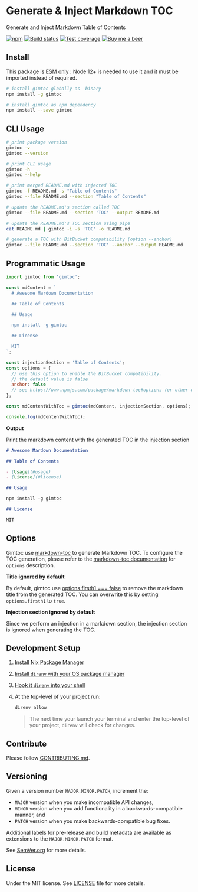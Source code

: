 # Generate & Inject Markdown TOC

Generate and Inject Markdown Table of Contents

[![npm](https://img.shields.io/npm/v/gimtoc.svg)](https://www.npmjs.com/package/gimtoc)
[![Build status](https://gitlab.com/demsking/gimtoc/badges/main/pipeline.svg)](https://gitlab.com/demsking/gimtoc/pipelines)
[![Test coverage](https://gitlab.com/demsking/gimtoc/badges/main/coverage.svg)](https://gitlab.com/demsking/gimtoc/-/jobs)
[![Buy me a beer](https://img.shields.io/badge/Buy%20me-a%20beer-1f425f.svg)](https://www.buymeacoffee.com/demsking)

## Install

This package is [ESM only](https://gist.github.com/sindresorhus/a39789f98801d908bbc7ff3ecc99d99c)
: Node 12+ is needed to use it and it must be imported instead of required.

```sh
# install gimtoc globally as  binary
npm install -g gimtoc

# install gimtoc as npm dependency
npm install --save gimtoc
```

## CLI Usage

```sh
# print package version
gimtoc -v
gimtoc --version

# print CLI usage
gimtoc -h
gimtoc --help

# print merged README.md with injected TOC
gimtoc -f README.md -s "Table of Contents"
gimtoc --file README.md --section "Table of Contents"

# update the README.md's section called TOC
gimtoc --file README.md --section 'TOC' --output README.md

# update the README.md's TOC section using pipe
cat README.md | gimtoc -i -s 'TOC' -o README.md

# generate a TOC with BitBucket compatibility (option --anchor)
gimtoc --file README.md --section 'TOC' --anchor --output README.md
```

## Programmatic Usage

```js
import gimtoc from 'gimtoc';

const mdContent = `
  # Awesome Mardown Documentation

  ## Table of Contents

  ## Usage

  npm install -g gimtoc

  ## License

  MIT
`;

const injectionSection = 'Table of Contents';
const options = {
  // use this option to enable the BitBucket compatibility.
  // the default value is false
  anchor: false
  // see https://www.npmjs.com/package/markdown-toc#options for other options
};

const mdContentWithToc = gimtoc(mdContent, injectionSection, options);

console.log(mdContentWithToc);
```

**Output**

Print the markdown content with the generated TOC in the injection section

```md
# Awesome Mardown Documentation

## Table of Contents

- [Usage](#usage)
- [License](#license)

## Usage

npm install -g gimtoc

## License

MIT
```

## Options

Gimtoc use [markdown-toc](https://www.npmjs.com/package/markdown-toc) to
generate Markdown TOC. To configure the TOC generation, please refer to the
[markdown-toc documentation](https://www.npmjs.com/package/markdown-toc#options)
for `options` description.

**Title ignored by default**

By default, gimtoc use [options.firsth1 === false](https://www.npmjs.com/package/markdown-toc#optionsfirsth1)
to remove the markdown title from the generated TOC. You can overwrite this
by setting `options.firsth1` to `true`.

**Injection section ignored by default**

Since we perform an injection in a markdown section, the injection section is
ignored when generating the TOC.

## Development Setup

1. [Install Nix Package Manager](https://nixos.org/manual/nix/stable/installation/installing-binary.html)

2. [Install `direnv` with your OS package manager](https://direnv.net/docs/installation.html#from-system-packages)

3. [Hook it `direnv` into your shell](https://direnv.net/docs/hook.html)

4. At the top-level of your project run:

   ```sh
   direnv allow
   ```

   > The next time your launch your terminal and enter the top-level of your
   > project, `direnv` will check for changes.

## Contribute

Please follow [CONTRIBUTING.md](https://gitlab.com/demsking/gimtoc/blob/main/CONTRIBUTING.md).

## Versioning

Given a version number `MAJOR.MINOR.PATCH`, increment the:

- `MAJOR` version when you make incompatible API changes,
- `MINOR` version when you add functionality in a backwards-compatible manner, and
- `PATCH` version when you make backwards-compatible bug fixes.

Additional labels for pre-release and build metadata are available as extensions
to the `MAJOR.MINOR.PATCH` format.

See [SemVer.org](https://semver.org/) for more details.

## License

Under the MIT license. See [LICENSE](https://gitlab.com/demsking/gimtoc/blob/main/LICENSE)
file for more details.
